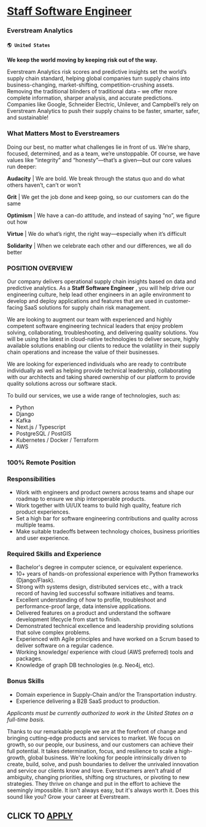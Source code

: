 # [Staff Software Engineer](https://www.remotewlb.com/apply/staff-software-engineer-85232)  
### Everstream Analytics  
#### `🌎 United States`  

**We keep the world moving by keeping risk out of the way.**

Everstream Analytics risk scores and predictive insights set the world’s supply chain standard, helping global companies turn supply chains into business-changing, market-shifting, competition-crushing assets. Removing the traditional blinders of traditional data – we offer more complete information, sharper analysis, and accurate predictions. Companies like Google, Schneider Electric, Unilever, and Campbell’s rely on Everstream Analytics to push their supply chains to be faster, smarter, safer, and sustainable!

### What Matters Most to Everstreamers

Doing our best, no matter what challenges lie in front of us. We’re sharp, focused, determined, and as a team, we’re unstoppable. Of course, we have values like “integrity” and “honesty”—that’s a given—but our core values run deeper:

 **Audacity** | We are bold. We break through the status quo and do what others haven’t, can’t or won’t

 **Grit** | We get the job done and keep going, so our customers can do the same

 **Optimism** | We have a can-do attitude, and instead of saying “no”, we figure out how

 **Virtue** | We do what’s right, the right way—especially when it’s difficult

 **Solidarity** | When we celebrate each other and our differences, we all do better

### POSITION OVERVIEW

Our company delivers operational supply chain insights based on data and predictive analytics. As a **Staff Software Engineer** , you will help drive our engineering culture, help lead other engineers in an agile environment to develop and deploy applications and features that are used in customer-facing SaaS solutions for supply chain risk management.

We are looking to augment our team with experienced and highly competent software engineering technical leaders that enjoy problem solving, collaborating, troubleshooting, and delivering quality solutions. You will be using the latest in cloud-native technologies to deliver secure, highly available solutions enabling our clients to reduce the volatility in their supply chain operations and increase the value of their businesses.

We are looking for experienced individuals who are ready to contribute individually as well as helping provide technical leadership, collaborating with our architects and taking shared ownership of our platform to provide quality solutions across our software stack.

To build our services, we use a wide range of technologies, such as:

  * Python 
  * Django 
  * Kafka 
  * Next.js / Typescript 
  * PostgreSQL / PostGIS 
  * Kubernetes / Docker / Terraform 
  * AWS 

### 100% Remote Position

### Responsibilities

  * Work with engineers and product owners across teams and shape our roadmap to ensure we ship interoperable products. 
  * Work together with UI/UX teams to build high quality, feature rich product experiences. 
  * Set a high bar for software engineering contributions and quality across multiple teams. 
  * Make suitable tradeoffs between technology choices, business priorities and user experience. 

### Required Skills and Experience

  * Bachelor's degree in computer science, or equivalent experience. 
  * 10+ years of hands-on professional experience with Python frameworks (Django/Flask). 
  * Strong with systems design, distributed services etc., with a track record of having led successful software initiatives and teams. 
  * Excellent understanding of how to profile, troubleshoot and performance-proof large, data intensive applications. 
  * Delivered features on a product and understand the software development lifecycle from start to finish. 
  * Demonstrated technical excellence and leadership providing solutions that solve complex problems. 
  * Experienced with Agile principles and have worked on a Scrum based to deliver software on a regular cadence. 
  * Working knowledge/ experience with cloud (AWS preferred) tools and packages. 
  * Knowledge of graph DB technologies (e.g. Neo4j, etc). 

### Bonus Skills

  * Domain experience in Supply-Chain and/or the Transportation industry. 
  * Experience delivering a B2B SaaS product to production. 

_Applicants must be currently authorized to work in the United States on a full-time basis._

Thanks to our remarkable people we are at the forefront of change and bringing cutting-edge products and services to market. We focus on growth, so our people, our business, and our customers can achieve their full potential. It takes determination, focus, and resilience to scale a high-growth, global business. We're looking for people intrinsically driven to create, build, solve, and push boundaries to deliver the unrivaled innovation and service our clients know and love. Everstreamers aren't afraid of ambiguity, changing priorities, shifting org structures, or pivoting to new strategies. They thrive on change and put in the effort to achieve the seemingly impossible. It isn't always easy, but it's always worth it. Does this sound like you? Grow your career at Everstream.

  
## CLICK TO [APPLY](https://www.remotewlb.com/apply/staff-software-engineer-85232)


